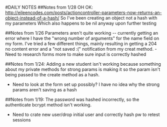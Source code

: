 #DAILY NOTES
##Notes from 1/28
OH OK: http://eileencodes.com/posts/actioncontroller-parameters-now-returns-an-object-instead-of-a-hash/
So I've been creating an object not a hash with my parameters 
Which also happens to be nil anyway upon further testing 

##Notes from 1/26
Parameters aren't quite working -- currently getting an error where I have the "wrong number of arguments" for the name field on my form. I've tried a few different things, mainly resulting in 
getting a 204 no content error and a "not saved :(" notification from my creat method.
-Need to research forms more to make sure input is correctly hashed

##Notes from 1/24:
Adding a new student isn't working because something about my private methods for strong params is making it so the param isn't being passed to the create method as a hash.
- Need to look at the form set up possibly? I have no idea why the strong params aren't saving as a hash

##Notes from 1/19:
The password was hashed incorrectly, so the authenticate bcrypt method isn't working.
- Need to crate new user/drop initial user and correctly hash pw to retest sessions

